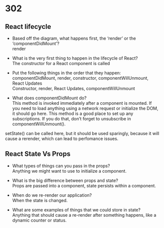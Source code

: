 # 302

## React lifecycle

- Based off the diagram, what happens first, the ‘render’ or the ‘componentDidMount’?  
render

- What is the very first thing to happen in the lifecycle of React?  
The constructor for a React component is called

- Put the following things in the order that they happen: componentDidMount, render, constructor, componentWillUnmount, React Updates  
Constructor, render, React Updates, componentWillUnmount

- What does componentDidMount do?  
This method is invoked immediately after a component is mounted. If you need to load anything using a network request or initialize the DOM, it should go here. This method is a good place to set up any subscriptions. If you do that, don’t forget to unsubscribe in componentWillUnmount().

setState() can be called here, but it should be used sparingly, because it will cause a rerender, which can lead to perfomance issues.

## React State Vs Props

- What types of things can you pass in the props?  
Anything we might want to use to initialize a component.

- What is the big difference between props and state?  
Props are passed into a component, state persists within a component.

- When do we re-render our application?  
When the state is changed.

- What are some examples of things that we could store in state?  
Anything that should cause a re-render after something happens, like a dynamic counter or status.
